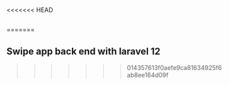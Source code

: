 <<<<<<< HEAD
## 
=======
## Swipe app back end with laravel 12
>>>>>>> 014357613f0aefe9ca81634925f6ab8ee164d09f
